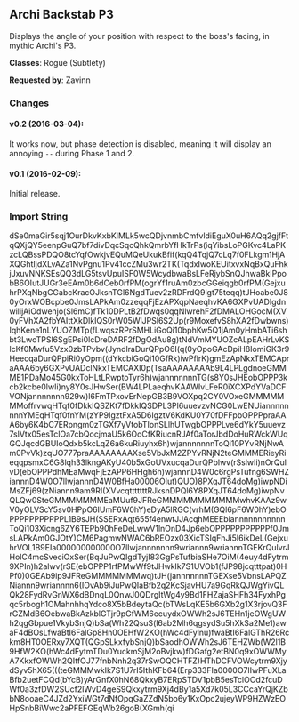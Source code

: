 ## Archi Backstab P3

Displays the angle of your position with respect to the boss's facing, in mythic
Archi's P3.

**Classes**: Rogue (Subtlety)

**Requested by**: Zavinn

### Changes

#### v0.2 (2016-03-04):

It works now, but phase detection is disabled, meaning it will display an
annoying `--` during Phase 1 and 2.

#### v0.1 (2016-02-09):

Initial release.

### Import String



dSe0maGir5sqj1OurDkvKxbKIMLk5wcQDjvnmbCmfvldiEguX0uH6AQq2gjfFtqQXjQY5eenpGuQ7bf7divDqcSqcQhkQmrbYfHkTrPs(iqYibsLoPGKvc4LaPKzcLQBssPDQO8tcYqfOwkjvEQuMQeUkukBfif(kqQ4TqjQ7cLq7f0FLkgm1HjAXQGhtIjdXLvAZa1NvPgnu1Pv41ccZMu3wr2TK(TqdxIwoKEUitxvxNqBxQuFhkjJxuvNNKSEsQQ3dLG5tsvUpuISF0W5WcydbwaBsLFeRjybSnQJhwaBkIPpobB6OIutJUGr3eEAm0b6dCeb0rfPM(ogrYf1ruAm0zbcGGeiqgb0rfPM(GejxuhrPXqNbgCGabcKracOJksnTGl6NgdTuev2zRDFrdQ9lgt75teqq)tJHoabe0J80yOrxWOBcpbe0JmsLAPkAm0zzeqqFjEzAPXqpNaeqhvKA6GXPvUADIgdnwilijAiOdwenjo(Sl6mC)fTk10DPLtB2fDwqs0qqNlwrehF2fDMALOHGocM(XV0yFVhXA2fbYAIttXkDlkIQS0rW05WlJPSl6S2Up(r9MoxefvS8hXA2fDwbwns)IqhKene1nLYUOZMTp(fLwqszRPrSMHLiGoQi10bphKw5Q1jAm0yHmbATi6shbt3LwoTPSl6SgEPsi0lcDreDARF2fDgOdAu8g)tNdVmMYUOZcALpEAHrLvKSlcKf0Mwfu5Vzx0zbTPvbv(JyndlraDurQPpO6I(q(0yOpoGAcDpiH8IomiGK3r9HeecqaDurQPpiRi0yOpm((dYkcbiGoQi10GfRk)iwPflrK)gmEzApNkxTEMCApraAAA6by6GXPvUADclNkxTEMCAXI0p(TsaAAAAAAAAb9L4LPLgdnoeGMMME1PDaMo45G0kxToHLtLRwptoTyr6h)wjannnnnnnTG(s8Y0sJHEobOPPP3kcb2kcbe0lwIi)ny8Y0sJHwSer(BW4LPLaeqhvKAAWIvLFeR0iXCXPdYVaDCFVONjannnnnnn929w)l6FmTPxovErNepGB3B9VOXpq2CY0VOxeGMMMMMMMoffrvwqHTqf0fDkkIQSZKt7fDkkIQSDPL3Pl6uuevzvNCG0LwENUiannnnnnnnYMEqHTqf0fnYM(zYP9IgztFxA5D6IgztV6KdKU0Y70fDFFpbOPPPpraAAA6by6K4bC7ERpngm0zTGXf7yVtobTIonSLlhUTwgbOPPPLve6dYkY5uuevz7slVtx05esTclOa7cbQocjmaU5k6OoCfKRiucnRJAf0aTorJbdDoHuRWckWUqGQJqcdGBUIoQdxb5kcLqZ6a6kuRiuyhx6h)wjannnnnnnToQi10PYvRNjNwAm0PvVk)zqUO777praAAAAAAAAXse5VbJxM2ZPYvRNjN2teGMMMERieyRieqqpsmxC6G8lqh33lkngAKyU40b5xGoUVxucqaDurQPblwv(rSslwIi)nOrQulvD(ebOPPPdhMEaMwqFjEzAPP6HHgh6h)wjannnD4W0c6rgPsTufng6SWHZiannnD4W0O7lIwjannnD4W0BfHa00006OIut)QUO)8PXqJT64doMg)iwpNDiMsZFj69(zNiannn9am9RI(XVvcqtttttttRJksnDPQl6Y8PXqJT64doMg)iwpNvQLQw0SteGMMMMMMMEaMUuf9JFReGMMMMMMMMMMMwhvKAAz9wV0yOLVScY5sv0HPpO6IUmF6W0hY)eDyA5lRGC(vrhM(GQl6pF6W0hY)ebOPPPPPPPPPPPL1B9sJH(SSERxAqt655f4enwtJJAcqhMEEEbiannnnnnnnnnnToQi103Xicng6ZY6TEPb90hFeDeLwwV1lnOnD4Jp6ebOPPPPPPPPPPPf0JmsLAPkAm0GJOtY)CM6PagmwNWAC6bREOzx03XicTSIqFhJi5I6ikDeL(GejxuhrVOL1B9EIa000000000000O7lIwjannnnnnn9wriannn9wriannnTGEKrQulvrJHolC4mcSveciOxSer(BqJuPwQIgdTyjI83GgPsTufbiaSHe7OiM(4euy4dFytrm9XPIn)h2alwv(rSE(ebOPPP1rfPMwWf9tJHwkIk7S1UVOb1(fJP98jcqtttpat)0HPf0)0GEAb9ip9JFReGMMMMMMMwq)tJH(jannnnnnnTGEXse5VbnsLAPQZNiannn9wriannnn6(IOvAb9iJuPwQIaBfb2q2KcSjavHU7a9GqRkQJWgYivQLQk28FydRvGnWX6dBDnqL0QnwJ0QDrgItWg4y9Bd1FHZajaSHFh34FyxhPgqc5rbogh1OMahnhhqYdco8X5bBdeytaQc(bTWsLqKE5b6GXb2g1X3rjovQ3FrGZMdB6OebwaBkAzkblGTjr9pGfWM6ecuydxOWWh2sJ6TEHn1jeOWgUWh2qgGbpue1VkybSnjQ)bSa(Wh22QsuS(l6ab2Mh6qgsydSu5hXkSa2Me1)awaF4dBOsLfwaBtI6FalGp8Hn0OEHfW2KO(hWc4dFylnu)fwaBtI6FalGThR26Rckm8HT0OERxy7XQT(QGpSLkxfybSnjQ)bSaodhOWWh2sJ6TEHZWb(W2l1B9HfW2KO(hWc4dFytmTDu0YuckmSjM2oBvjkw)fDGafg2etBN0q9xOWWMyA7KkxfOWWh2QItfOJ77fnbNnh2q37rSwOQCHTFZ)HThDCFVOWcytrm9XjydSyv5hX65(((teGMMMwkIk7S1U7rI5IthKFb64(Erp333FIa0000O7lIwPFuXLaBfb2uetFCQd(bYcB)yArGnfX0hN68QkxyB7ERpSTDV1pbB5esTclOOd2fcuDWf0a3zfDW2SUcf2lWvD4geS9Qkxytrm9Xj4dBy1a5Xd7k05L3CCcaYrQjKZbbN8ooaeC4JZd2YxiWGt7dNfOpqGaZZdN5bo6y1KxOpc2ujeyWP9HZWzEOHpSnbBiWwc2aPFEFGEqWb26goB(XGmh(qi


